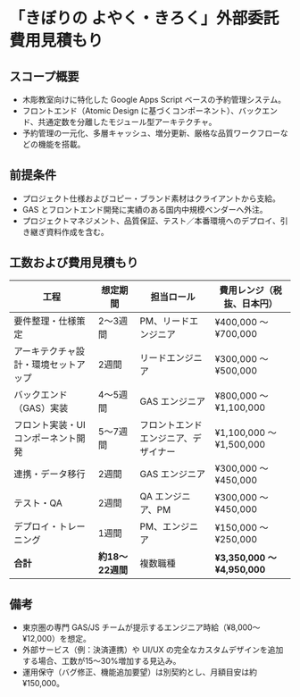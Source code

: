 # 「きぼりの よやく・きろく」外部委託費用見積もり

## スコープ概要

- 木彫教室向けに特化した Google Apps Script ベースの予約管理システム。
- フロントエンド（Atomic Design に基づくコンポーネント）、バックエンド、共通定数を分離したモジュール型アーキテクチャ。
- 予約管理の一元化、多層キャッシュ、増分更新、厳格な品質ワークフローなどの機能を搭載。

## 前提条件

- プロジェクト仕様およびコピー・ブランド素材はクライアントから支給。
- GAS とフロントエンド開発に実績のある国内中規模ベンダーへ外注。
- プロジェクトマネジメント、品質保証、テスト／本番環境へのデプロイ、引き継ぎ資料作成を含む。

## 工数および費用見積もり

| 工程                                   | 想定期間   | 担当ロール                     | 費用レンジ（税抜、日本円）        |
| -------------------------------------- | ---------- | ------------------------------ | -------------------------------- |
| 要件整理・仕様策定                     | 2〜3週間   | PM、リードエンジニア           | ¥400,000 〜 ¥700,000             |
| アーキテクチャ設計・環境セットアップ   | 2週間      | リードエンジニア               | ¥300,000 〜 ¥500,000             |
| バックエンド（GAS）実装                | 4〜5週間   | GAS エンジニア                 | ¥800,000 〜 ¥1,100,000           |
| フロント実装・UI コンポーネント開発    | 5〜7週間   | フロントエンドエンジニア、デザイナー | ¥1,100,000 〜 ¥1,500,000         |
| 連携・データ移行                       | 2週間      | GAS エンジニア                 | ¥300,000 〜 ¥450,000             |
| テスト・QA                              | 2週間      | QA エンジニア、PM              | ¥300,000 〜 ¥450,000             |
| デプロイ・トレーニング                 | 1週間      | PM、エンジニア                 | ¥150,000 〜 ¥250,000             |
| **合計**                               | **約18〜22週間** | 複数職種                         | **¥3,350,000 〜 ¥4,950,000**     |

## 備考

- 東京圏の専門 GAS/JS チームが提示するエンジニア時給（¥8,000〜¥12,000）を想定。
- 外部サービス（例：決済連携）や UI/UX の完全なカスタムデザインを追加する場合、工数が15〜30%増加する見込み。
- 運用保守（バグ修正、機能追加要望）は別契約とし、月額目安は約 ¥150,000。
